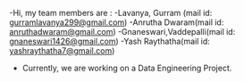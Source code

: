 -Hi, my team members are :
-Lavanya, Gurram (mail id: gurramlavanya299@gmail.com)
-Anrutha Dwaram(mail id: anruthadwaram@gmail.com)
-Gnaneswari,Vaddepalli(mail id: gnaneswari1426@gmail.com)
-Yash Raythatha(mail id: yashraythatha7@gmail.com)
- Currently, we are working on a Data Engineering Project.
<!---
Team-05-project/Team-05-project is a ✨ special ✨ repository because its `README.md` (this file) appears on your GitHub profile.
You can click the Preview link to take a look at your changes.
--->
